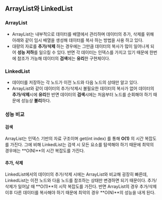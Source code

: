 ## ArrayList와 LinkedList
### ArrayList
* ArrayList는 내부적으로 데이터를 배열에서 관리하며 데이터의 추가, 삭제를 위해 아래와 같이 임시 배열을 생성해 데이터를 복사 하는 방법을 사용 하고 있다.
* 대량의 자료를 **추가/삭제** 하는 경우에는 그만큼 데이터의 복사가 많이 일어나게 되어 **성능 저하**를 일으킬 수 있다. 반면 각 데이터는 인덱스를 가지고 있기 때문에 한번에 참조가 가능해 데이터의 **검색**에는 **유리**한 구현체이다.

### LinkedList
* 데이터를 저장하는 각 노드가 이전 노드와 다음 노드의 상태만 알고 있다.
* ArrayList와 같이 데이터의 추가/삭제시 불필요한 데이터의 복사가 없어 데이터의 **추가/삭제**시에 **유리**한 반면 데이터의 **검색**시에는 처음부터 노드를 순회해야 하기 때문에 성능상 **불리**하다.

### 성능 비교
#### 검색
ArrayList는 인덱스 기반의 자료 구조이며 get(int index) 를 통해 **O(1)** 의 시간 복잡도를 가진다. 
그에 비해 LinkedList는 검색 시 모든 요소를 탐색해야 하기 때문에 최악의 경우에는 **O(N)**의 시간 복잡도를 가진다.

#### 추가, 삭제
LinkedList에서의 데이터의 추가/삭제 시에는 ArrayList와 비교해 굉장히 빠른데, LinkedList는 이전 노드와 다음 노드를 참조하는 상태만 변경하면 되기 때문이다. 
추가/삭제가 일어날 때 **O(1)**의 시작 복잡도를 가진다. 반면 ArrayList의 경우 추가/삭제 이후 다른 데이터를 복사해야 하기 때문에 최악의 경우 **O(N)**의 성능을 내게 된다.
